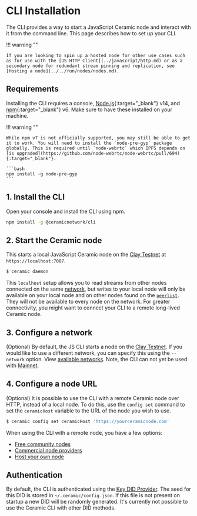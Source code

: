 # CLI Installation

The CLI provides a way to start a JavaScript Ceramic node and interact with it from the command line. This page describes how to set up your CLI.

!!! warning ""

    If you are looking to spin up a hosted node for other use cases such as for use with the [JS HTTP Client](../javascript/http.md) or as a secondary node for redundant stream pinning and replication, see [Hosting a node](../../run/nodes/nodes.md).

## **Requirements**

Installing the CLI requires a console, [Node.js](https://nodejs.org/en/){:target="\_blank"} v14, and [npm](https://www.npmjs.com/get-npm){:target="\_blank"} v6. Make sure to have these installed on your machine.

!!! warning ""

    While npm v7 is not officially supported, you may still be able to get it to work. You will need to install the `node-pre-gyp` package globally. This is required until `node-webrtc` which IPFS depends on [is upgraded](https://github.com/node-webrtc/node-webrtc/pull/694){:target="_blank"}.

    ```bash
    npm install -g node-pre-gyp
    ```

## **1. Install the CLI**

Open your console and install the CLI using npm.

```bash
npm install -g @ceramicnetwork/cli
```

## **2. Start the Ceramic node**

This starts a local JavaScript Ceramic node on the [Clay Testnet](../../learn/networks.md#clay-testnet) at `https://localhost:7007`.

```bash
$ ceramic daemon
```

This `localhost` setup allows you to read streams from other nodes connected on the same [network](../../learn/networks.md), but writes to your local node will only be available on your local node and on other nodes found on the [`peerlist`](https://github.com/ceramicnetwork/peerlist/blob/main/testnet-clay.json). They will not be available to every node on the network. For greater connectivity, you might want to connect your CLI to a remote long-lived Ceramic node.

## **3. Configure a network**

(Optional) By default, the JS CLI starts a node on the [Clay Testnet](../../learn/networks.md#clay-testnet). If you would like to use a different network, you can specify this using the `--network` option. View [available networks](../../learn/networks.md). Note, the CLI can not yet be used with [Mainnet](../../learn/networks.md#mainnet).

## **4. Configure a node URL**

(Optional) It is possible to use the CLI with a remote Ceramic node over HTTP, instead of a local node. To do this, use the `config set` command to set the `ceramicHost` variable to the URL of the node you wish to use.

```bash
$ ceramic config set ceramicHost 'https://yourceramicnode.com'
```

When using the CLI with a remote node, you have a few options:

- [Free community nodes](../../run/nodes/community-nodes.md)
- [Commercial node providers](../../run/nodes/node-providers.md)
- [Host your own node](../../run/nodes/nodes.md)

## **Authentication**

By default, the CLI is authenticated using the [Key DID Provider](../../authentication/key-did/provider.md). The seed for this DID is stored in `~/.ceramic/config.json`. If this file is not present on startup a new DID will be randomly generated. It's currently not possible to use the Ceramic CLI with other DID methods.
